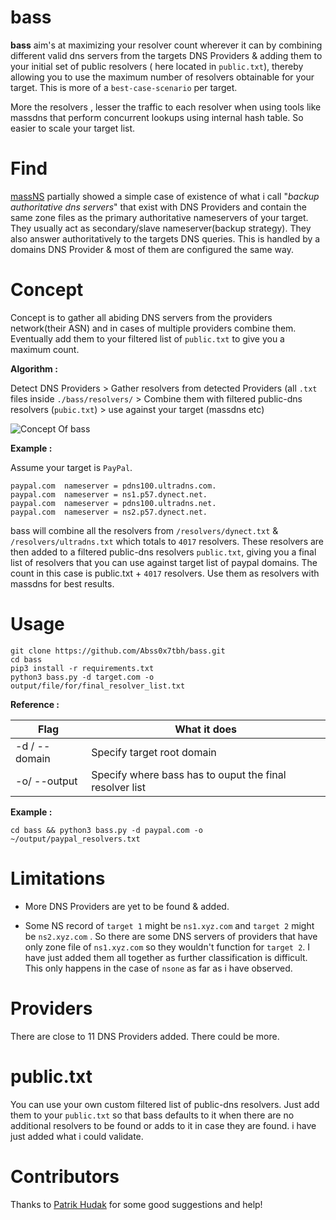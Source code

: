 # bass

**bass** aim's at maximizing your resolver count wherever it can by combining different valid dns servers from the targets DNS Providers & adding them to your initial set of public resolvers ( here located in `public.txt`), thereby allowing you to use the maximum number of resolvers obtainable for your target. This is more of a `best-case-scenario` per target.

More the resolvers , lesser the traffic to each resolver when using tools like massdns that perform concurrent lookups using internal hash table. So easier to scale your target list.

# Find

[massNS](https://github.com/Abss0x7tbh/massNS) partially showed a simple case of existence of what i call "*backup authoritative dns servers*" that exist with DNS Providers and contain the same zone files as the primary authoritative nameservers of your target. They usually act as secondary/slave nameserver(backup strategy). They also answer authoritatively to the targets DNS queries. This is handled by a domains DNS Provider & most of them are configured the same way.

# Concept

Concept is to gather all abiding DNS servers from the providers network(their ASN) and in cases of multiple providers combine them. Eventually add them to your filtered list of `public.txt` to give you a maximum count.

**Algorithm :**

Detect DNS Providers > Gather resolvers from detected Providers (all `.txt` files inside `./bass/resolvers/` > Combine them with filtered public-dns resolvers (`pubic.txt`) > use against your target (massdns etc)

![Concept Of bass](https://github.com/Abss0x7tbh/test/blob/master/ss/concept_bass.png)

**Example :**

Assume your target is `PayPal`.

```
paypal.com	nameserver = pdns100.ultradns.com.
paypal.com	nameserver = ns1.p57.dynect.net.
paypal.com	nameserver = pdns100.ultradns.net.
paypal.com	nameserver = ns2.p57.dynect.net.
```

bass will combine all the resolvers from `/resolvers/dynect.txt` & `/resolvers/ultradns.txt` which totals to `4017` resolvers. These resolvers are then added to a filtered public-dns resolvers `public.txt`, giving you a final list of resolvers that you can use against target list of paypal domains. The count in this case is public.txt + `4017` resolvers. Use them as resolvers with massdns for best results.

# Usage


```
git clone https://github.com/Abss0x7tbh/bass.git
cd bass
pip3 install -r requirements.txt
python3 bass.py -d target.com -o output/file/for/final_resolver_list.txt
```

**Reference :**

| Flag  | What it does |
| ------------- | ------------- |
| -d / --domain  | Specify target root domain  |
| -o/ --output  | Specify where bass has to ouput the final resolver list  |



**Example :**

```
cd bass && python3 bass.py -d paypal.com -o ~/output/paypal_resolvers.txt
```

# Limitations

- More DNS Providers are yet to be found & added.

- Some NS record of `target 1` might be `ns1.xyz.com` and `target 2` might be `ns2.xyz.com` . So there are some DNS servers of providers that have only zone file of `ns1.xyz.com` so they wouldn't function for `target 2`. I have just added them all together as further classification is difficult. This only happens in the case of `nsone` as far as i have observed.

# Providers

There are close to 11 DNS Providers added. There could be more.

# public.txt

You can use your own custom filtered list of public-dns resolvers. Just add them to your `public.txt` so that bass defaults to it when there are no additional resolvers to be found or adds to it in case they are found. i have just added what i could validate.

# Contributors

Thanks to [Patrik Hudak](https://twitter.com/0xpatrik) for some good suggestions and help!
